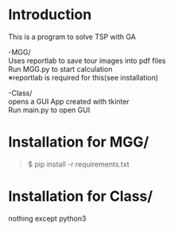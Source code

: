 # Introduction
This is a program to solve TSP with GA
 
-MGG/
<br>Uses reportlab to save tour images into pdf files
<br>Run MGG.py to start calculation 
<br>※reportlab is required for this(see installation)

-Class/
<br>opens a GUI App created with tkinter
<br>Run main.py to open GUI




# Installation for MGG/
> $ pip install -r requirements.txt

# Installation for Class/
nothing except python3
